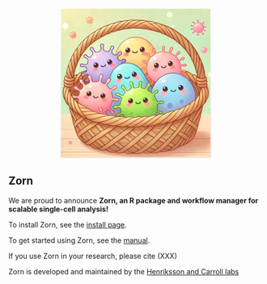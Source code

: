 
<p align="center">
<img src="man/figures/bascet_logo_300.jpg" alt="Zorn logo" style="height: auto; width: auto;"/>
</p>


## Zorn

We are proud to announce **Zorn, an R package and workflow manager for scalable single-cell analysis!**

To install Zorn, see the [install page](articles/install.html). 

To get started using Zorn, see the [manual](articles/get_started.html).

If you use Zorn in your research, please cite (XXX)

Zorn is developed and maintained by the [Henriksson and Carroll labs](authors.html)
